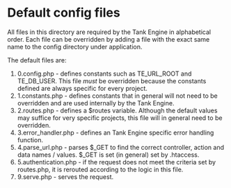 # Default config files
All files in this directory are required by the Tank Engine in alphabetical
order. Each file can be overridden by adding a file with the exact same name
to the config directory under application.

The default files are:
1. 0.config.php - defines constants such as TE_URL_ROOT and TE_DB_USER. This file *must* be overridden because the constants defined are always specific for every project.
2. 1.constants.php - defines constants that in general will not need to be overridden and are used internally by the Tank Engine.
3. 2.routes.php - defines a $routes variable. Although the default values may suffice for very specific projects, this file will in general need to be overridden.
4. 3.error_handler.php - defines an Tank Engine specific error handling function.
5. 4.parse_url.php - parses $\_GET to find the correct controller, action and data names / values. $\_GET is set (in general) set by .htaccess.
6. 5.authentication.php - if the request does not meet the criteria set by routes.php, it is rerouted according to the logic in this file.
7. 9.serve.php - serves the request.
